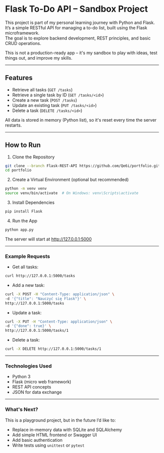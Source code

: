 # Flask To-Do API – Sandbox Project

This project is part of my personal learning journey with Python and Flask.  
It’s a simple RESTful API for managing a to-do list, built using the Flask microframework.  
The goal is to explore backend development, REST principles, and basic CRUD operations.

This is not a production-ready app – it's my sandbox to play with ideas, test things out, and improve my skills.

---

## Features

- Retrieve all tasks (`GET /tasks`)
- Retrieve a single task by ID (`GET /tasks/<id>`)
- Create a new task (`POST /tasks`)
- Update an existing task (`PUT /tasks/<id>`)
- Delete a task (`DELETE /tasks/<id>`)

All data is stored in memory (Python list), so it's reset every time the server restarts.

---

## How to Run

1. Clone the Repository

```bash
git clone --branch Flask-REST-API https://github.com/Qe6i/portfolio.git
cd portfolio
```

2. Create a Virtual Environment (optional but recommended)

```bash
python -m venv venv
source venv/bin/activate  # On Windows: venv\Scripts\activate
```

3. Install Dependencies

```bash
pip install Flask
```

4. Run the App

```bash
python app.py
```
The server will start at http://127.0.0.1:5000

---

### Example Requests
- Get all tasks:
```bash
curl http://127.0.0.1:5000/tasks
```
- Add a new task:
```bash
curl -X POST -H "Content-Type: application/json" \
-d '{"title": "Nauczyć się Flask"}' \
http://127.0.0.1:5000/tasks
```
- Update a task:
```bash
curl -X PUT -H "Content-Type: application/json" \
-d '{"done": true}' \
http://127.0.0.1:5000/tasks/1
```
- Delete a task:
```bash
curl -X DELETE http://127.0.0.1:5000/tasks/1
```

---

### Technologies Used

- Python 3
- Flask (micro web framework)
- REST API concepts
- JSON for data exchange

---

### What's Next?

This is a playground project, but in the future I’d like to:
- Replace in-memory data with SQLite and SQLAlchemy
- Add simple HTML frontend or Swagger UI
- Add basic authentication
- Write tests using `unittest` or `pytest`
